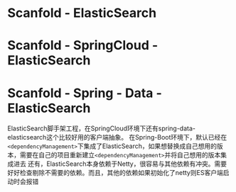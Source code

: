 # Scanfold - ElasticSearch

# Scanfold - SpringCloud - ElasticSearch

# Scanfold - Spring - Data - ElasticSearch



ElasticSearch脚手架工程，在SpringCloud环境下还有spring-data-elasticsearch这个比较好用的客户端抽象。
在Spring-Boot环境下，默认已经在`<dependencyManagement>`下集成了ElasticSearch，如果想替换成自己想用的版本，需要在自己的项目重新建立`<dependencyManagement>`并将自己想用的版本集成进去
还有，ElasticSearch本身依赖于Netty，很容易与其他依赖有冲突。需要好好检查剔除不需要的依赖。而且，其他的依赖如果初始化了netty则ES客户端启动时会报错